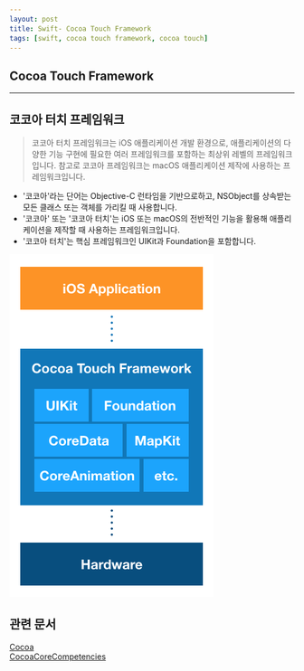 ```yaml
---
layout: post
title: Swift- Cocoa Touch Framework
tags: [swift, cocoa touch framework, cocoa touch]
---
```


## Cocoa Touch Framework
***

## 코코아 터치 프레임워크
> 코코아 터치 프레임워크는 iOS 애플리케이션 개발 환경으로, 애플리케이션의 다양한 기능 구현에 필요한 여러 프레임워크를 포함하는 최상위 레벨의 프레임워크입니다. 참고로 코코아 프레임워크는 macOS 애플리케이션 제작에 사용하는 프레임워크입니다.    

- '코코아'라는 단어는 Objective-C 런타임을 기반으로하고, NSObject를 상속받는 모든 클래스 또는 객체를 가리킬 때 사용합니다.    
- '코코아' 또는 '코코아 터치'는 iOS 또는 macOS의 전반적인 기능을 활용해 애플리케이션을 제작할 때 사용하는 프레임워크입니다.    
- '코코아 터치'는 핵심 프레임워크인 UIKit과 Foundation을 포함합니다.    

![cocoaTouch](/assets/post_img/cocoaTouch.png)    

## 관련 문서
[Cocoa](https://en.wikipedia.org/wiki/Cocoa_(API))     
[CocoaCoreCompetencies](https://github.com/clapwatermelon/BoostCourse/blob/master/Part_1/CocoaCoreCompetencies.pdf)    
